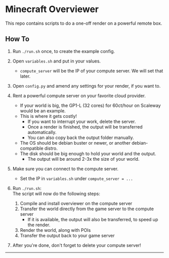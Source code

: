 # Minecraft Overviewer

This repo contains scripts to do a one-off render on a powerful remote box.

## How To

1. Run `./run.sh` once, to create the example config.

1. Open `variables.sh` and put in your values.
    - `compute_server` will be the IP of your compute server. We will set that later.

1. Open `config.py` and amend any settings for your render, if you want to.

1. Rent a powerful compute server on your favorite cloud provider.
    - If your world is big, the GP1-L (32 cores) for 60ct/hour on Scaleway would be an example.
    - This is where it gets costly!
        - If you want to interrupt your work, delete the server.
        - Once a render is finished, the output will be transferred automatically.
        - You can also copy back the output folder manually.
    - The OS should be debian buster or newer, or another debian-compatible distro.
    - The disk should be big enough to hold your world and the output.
      - The output will be around 2-3x the size of your world.

1. Make sure you can connect to the compute server.
    - Set the IP in `variables.sh` under `compute_server = ...`

1. Run `./run.sh`:  
  The script will now do the following steps:
    1. Compile and install overviewer on the compute server
    1. Transfer the world directly from the game server to the compute server
        - If it is available, the output will also be transferred, to speed up the render.
    1. Render the world, along with POIs
    1. Transfer the output back to your game server

1. After you're done, don't forget to delete your compute server!

---
